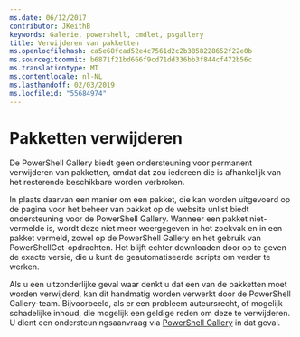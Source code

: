 ```yaml
---
ms.date: 06/12/2017
contributor: JKeithB
keywords: Galerie, powershell, cmdlet, psgallery
title: Verwijderen van pakketten
ms.openlocfilehash: ca5e68fcad52e4c7561d2c2b3858228652f22e0b
ms.sourcegitcommit: b6871f21bd666f9cd71dd336bb3f844cf472b56c
ms.translationtype: MT
ms.contentlocale: nl-NL
ms.lasthandoff: 02/03/2019
ms.locfileid: "55684974"
---
```

# <a name="deleting-packages"></a>Pakketten verwijderen

De PowerShell Gallery biedt geen ondersteuning voor permanent verwijderen van pakketten, omdat dat zou iedereen die is afhankelijk van het resterende beschikbare worden verbroken.

In plaats daarvan een manier om een pakket, die kan worden uitgevoerd op de pagina voor het beheer van pakket op de website unlist biedt ondersteuning voor de PowerShell Gallery.
Wanneer een pakket niet-vermelde is, wordt deze niet meer weergegeven in het zoekvak en in een pakket vermeld, zowel op de PowerShell Gallery en het gebruik van PowerShellGet-opdrachten.
Het blijft echter downloaden door op te geven de exacte versie, die u kunt de geautomatiseerde scripts om verder te werken.

Als u een uitzonderlijke geval waar denkt u dat een van de pakketten moet worden verwijderd, kan dit handmatig worden verwerkt door de PowerShell Gallery-team.
Bijvoorbeeld, als er een probleem auteursrecht, of mogelijk schadelijke inhoud, die mogelijk een geldige reden om deze te verwijderen.
U dient een ondersteuningsaanvraag via [PowerShell Gallery](http://www.PowerShellGallery.com) in dat geval.
